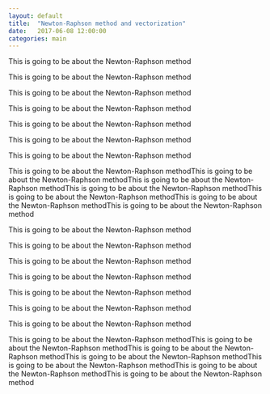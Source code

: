 ```yaml
---
layout: default
title:  "Newton-Raphson method and vectorization"
date:   2017-06-08 12:00:00
categories: main
---
```


This is going to be about the Newton-Raphson method

This is going to be about the Newton-Raphson method

This is going to be about the Newton-Raphson method

This is going to be about the Newton-Raphson method

This is going to be about the Newton-Raphson method

This is going to be about the Newton-Raphson method

This is going to be about the Newton-Raphson method

This is going to be about the Newton-Raphson methodThis is going to be about the Newton-Raphson methodThis is going to be about the Newton-Raphson methodThis is going to be about the Newton-Raphson methodThis is going to be about the Newton-Raphson methodThis is going to be about the Newton-Raphson methodThis is going to be about the Newton-Raphson method


This is going to be about the Newton-Raphson method

This is going to be about the Newton-Raphson method

This is going to be about the Newton-Raphson method

This is going to be about the Newton-Raphson method

This is going to be about the Newton-Raphson method

This is going to be about the Newton-Raphson method

This is going to be about the Newton-Raphson method

This is going to be about the Newton-Raphson methodThis is going to be about the Newton-Raphson methodThis is going to be about the Newton-Raphson methodThis is going to be about the Newton-Raphson methodThis is going to be about the Newton-Raphson methodThis is going to be about the Newton-Raphson methodThis is going to be about the Newton-Raphson method